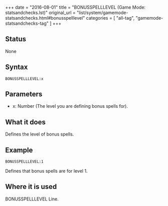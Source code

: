 +++
date = "2016-08-01"
title = "BONUSSPELLLEVEL (Game Mode: statsandchecks.lst)"
original_url = "list/system/gamemode-statsandchecks.html#bonusspelllevel"
categories = [ "all-tag", "gamemode-statsandchecks-tag" ]
+++

## Status

None

## Syntax

`BONUSSPELLLEVEL:x`

## Parameters

-   x: Number (The level you are defining bonus
    spells for).



What it does
------------

Defines the level of bonus spells.

Example
-------

`BONUSSPELLLEVEL:1`

Defines that bonus spells are for level 1.

Where it is used
----------------

BONUSSPELLLEVEL Line.

